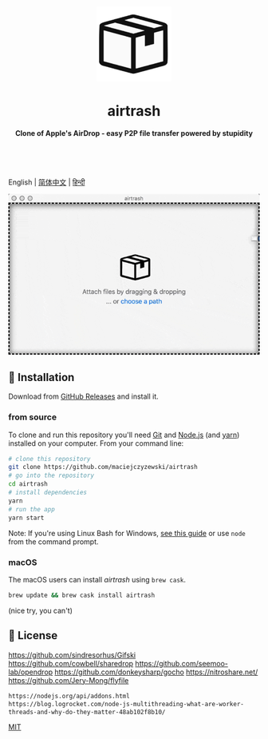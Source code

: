 <div align="center">
	<img src="icon.png" width="150" height="150">
	<h1>airtrash</h1>
	<p>
		<b>Clone of Apple's AirDrop - easy P2P file transfer powered by stupidity</b>
	</p>
	<br>
	<br>
	<br>
</div>

English | [简体中文](#) | [हिन्दी](#)

<img src="screen.gif" width="800">

## 💽 Installation

Download from [GitHub Releases](https://github.com/maciejczyzewski/airtrash/releases) and install it.

### from source

To clone and run this repository you'll need [Git](https://git-scm.com) and [Node.js](https://nodejs.org/en/download/) (and [yarn](https://github.com/yarnpkg/yarn)) installed on your computer. From your command line:

```bash
# clone this repository
git clone https://github.com/maciejczyzewski/airtrash
# go into the repository
cd airtrash
# install dependencies
yarn
# run the app
yarn start
```

Note: If you're using Linux Bash for Windows, [see this guide](https://www.howtogeek.com/261575/how-to-run-graphical-linux-desktop-applications-from-windows-10s-bash-shell/) or use `node` from the command prompt.

### macOS

The macOS users can install _airtrash_ using `brew cask`.

```bash
brew update && brew cask install airtrash
```

(nice try, you can't)

## 📜 License


https://github.com/sindresorhus/Gifski
https://github.com/cowbell/sharedrop
https://github.com/seemoo-lab/opendrop
https://github.com/donkeysharp/gocho
https://nitroshare.net/
https://github.com/Jery-Mong/flyfile

```
https://nodejs.org/api/addons.html
https://blog.logrocket.com/node-js-multithreading-what-are-worker-threads-and-why-do-they-matter-48ab102f8b10/
```

[MIT](LICENSE.md)
